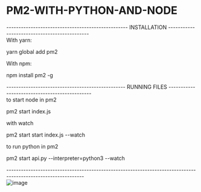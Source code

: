 # PM2-WITH-PYTHON-AND-NODE


--------------------------------------------------  INSTALLATION ---------------------------------------------<br>
With yarn:

yarn global add pm2

With npm:

npm install pm2 -g

------------------------------------------------- RUNNING FILES ----------------------------------------------<br>
to start node in pm2

pm2 start index.js

with watch 

pm2 start start index.js --watch

to run python in pm2

pm2 start api.py --interpreter=python3 --watch

--------------------------------------------------------------------------------------------------------------<br>
![image](https://user-images.githubusercontent.com/54390036/193266451-682fb39f-8bea-4d5f-9ad5-9f5cac63bcd2.png)
